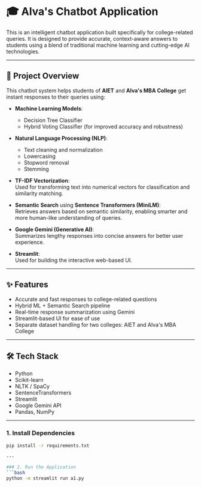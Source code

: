 # 🎓 Alva's Chatbot Application

This is an intelligent chatbot application built specifically for college-related queries. It is designed to provide accurate, context-aware answers to students using a blend of traditional machine learning and cutting-edge AI technologies.

---

## 🚀 Project Overview

This chatbot system helps students of **AIET** and **Alva's MBA College** get instant responses to their queries using:

- **Machine Learning Models**:  
  - Decision Tree Classifier  
  - Hybrid Voting Classifier (for improved accuracy and robustness)

- **Natural Language Processing (NLP)**:  
  - Text cleaning and normalization  
  - Lowercasing  
  - Stopword removal  
  - Stemming  

- **TF-IDF Vectorization**:  
  Used for transforming text into numerical vectors for classification and similarity matching.

- **Semantic Search** using **Sentence Transformers (MiniLM)**:  
  Retrieves answers based on semantic similarity, enabling smarter and more human-like understanding of queries.

- **Google Gemini (Generative AI)**:  
  Summarizes lengthy responses into concise answers for better user experience.

- **Streamlit**:  
  Used for building the interactive web-based UI.

---

## ✨ Features

- Accurate and fast responses to college-related questions  
- Hybrid ML + Semantic Search pipeline  
- Real-time response summarization using Gemini  
- Streamlit-based UI for ease of use  
- Separate dataset handling for two colleges: AIET and Alva's MBA College

---

## 🛠️ Tech Stack

- Python  
- Scikit-learn  
- NLTK / SpaCy  
- SentenceTransformers  
- Streamlit  
- Google Gemini API  
- Pandas, NumPy

---

### 1. Install Dependencies
```bash
pip install -r requirements.txt

---

### 2. Run the Application
```bash
python -m streamlit run a1.py
